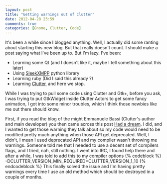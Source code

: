 ```yaml
---
layout: post
title: "Getting warnings out of Clutter"
date: 2012-04-28 23:59
comments: true
categories: [Gnome, Clutter, Code]
---
```


It's been a while since I blogged anything. Well, I actually did some ranting
about starting this new blog. But that really doesn't count. I should make a
post saying what I've been up to. But I'm lazy. I've been:

- Learning some Qt (and I doesn't like it, maybe I tell something about this
later)
- Using [SleekXMPP](https://github.com/fritzy/SleekXMPP) python library
- Learning ruby (Did I said this already ?)
- Learning [Clutter](http://www.clutter-project.org), and here we stop.

While I was trying to pull some code using Clutter and Gtk+, before you ask, I
was trying to put GtkWidget inside Clutter Actors to get some fancy animation, I
got into some minor troubles, which I think those newbies like me out there
should know.

First, if you read the blog of the might Emmanuele Bassi (Clutter's author and
main developer) you then came across this post 
[Had a dream](http://blogs.gnome.org/ebassi/2012/03/17/had-a-dream/). I did, and I wanted to get
those warning they talk about so my code would need to be modified pretty much
anything when those API get deprecated. Well, I didn't, I mean I used 
deprecated API and my compiler wasn't throwing me warnings. Someone told me 
that I needed to use a decent set of compilers flags, and I tried, nah, still 
nothing. I went into IRC, I found help there and after a while, I was told to 
add this to my compiler options
{% codeblock %}
-DCLUTTER_VERSION_MIN_REQUIRED=CLUTTER_VERSION_1_10
{% endcodeblock %}
This finally solved the issue and I'm having pretty warnings  every time I use
an old method which should be destroyed in a couple of months.
